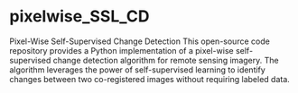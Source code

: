 # pixelwise_SSL_CD
Pixel-Wise Self-Supervised Change Detection  This open-source code repository provides a Python implementation of a pixel-wise self-supervised change detection algorithm for remote sensing imagery. The algorithm leverages the power of self-supervised learning to identify changes between two co-registered images without requiring labeled data.
